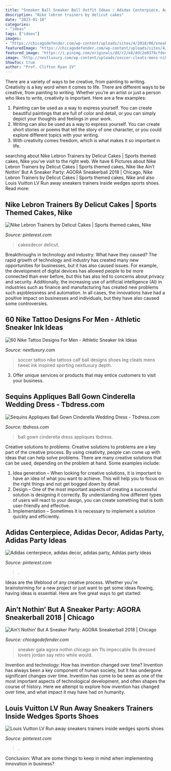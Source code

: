 ```yaml
---
title: "Sneaker Ball Sneaker Ball Outfit Ideas : Adidas Centerpiece, Adidas Decor, Adidas Party, Adidas Party Ideas"
description: "Nike lebron trainers by delicut cakes"
date: "2023-01-10"
categories:
- "ideas"
tags: ["ideas"]
images:
- "https://chicagodefender.com/wp-content/uploads/sites/4/2018/06/sneakerball-2.jpg?w=146"
featuredImage: "https://chicagodefender.com/wp-content/uploads/sites/4/2018/06/sneakerball-2.jpg?w=146"
featured_image: "https://i.pinimg.com/originals/dd/c2/e8/ddc2e8374cfdec9fdb94cf485f7b6dae.jpg"
image: "http://nextluxury.com/wp-content/uploads/soccer-cleats-mens-nike-leg-calf-tattoo.jpg"
ShowToc: true
author: "Prof. Clifton Ryan IV"
---
```



There are a variety of ways to be creative, from painting to writing.
Creativity is a key word when it comes to life. There are different ways to be creative, from painting to writing. Whether you’re an artist or just a person who likes to write, creativity is important. Here are a few examples: 
1. Painting can be used as a way to express yourself. You can create beautiful paintings that are full of color and detail, or you can simply depict your thoughts and feelings in your work. 
2. Writing can also be used as a way to express yourself. You can create short stories or poems that tell the story of one character, or you could explore different topics with your writing. 
3. With creativity comes freedom, which is what makes it so important in life.

	

		
searching about Nike Lebron Trainers by Delicut Cakes | Sports themed cakes, Nike you've visit to the right web. We have 6 Pictures about Nike Lebron Trainers by Delicut Cakes | Sports themed cakes, Nike like Ain’t Nothin’ But A Sneaker Party: AGORA Sneakerball 2018 | Chicago, Nike Lebron Trainers by Delicut Cakes | Sports themed cakes, Nike and also Louis Vuitton LV Run away sneakers trainers inside wedges sports shoes. Read more:
		
    
## Nike Lebron Trainers By Delicut Cakes | Sports Themed Cakes, Nike

<img loading=lazy src="https://i.pinimg.com/736x/cd/1e/dd/cd1edd22ad367834e789aa6a330bfc04--sports-themed-cakes-nike-lebron.jpg" onerror="this.onerror=null;this.src='https://tse3.mm.bing.net/th?id=OIP.2BfWwUoV5H9h_g3Mkv9e9wHaH6&amp;pid=15.1';" alt="Nike Lebron Trainers by Delicut Cakes | Sports themed cakes, Nike">

_Source: pinterest.com_

>cakesdecor delicut. 

	

Breakthroughs in technology and industry: What have they caused?
The rapid growth of technology and industry has created many new opportunities for businesses, but it has also caused issues. For example, the development of digital devices has allowed people to be more connected than ever before, but this has also led to concerns about privacy and security. Additionally, the increasing use of artificial intelligence (AI) in industries such as finance and manufacturing has created new problems such asjoblessness and automation. In all cases, the innovations have had a positive impact on businesses and individuals, but they have also caused some controversies.

    
## 60 Nike Tattoo Designs For Men - Athletic Sneaker Ink Ideas

<img loading=lazy src="http://nextluxury.com/wp-content/uploads/soccer-cleats-mens-nike-leg-calf-tattoo.jpg" onerror="this.onerror=null;this.src='https://tse1.mm.bing.net/th?id=OIP.eY23RvXki0SVdqf82g2pZQHaHa&amp;pid=15.1';" alt="60 Nike Tattoo Designs For Men - Athletic Sneaker Ink Ideas">

_Source: nextluxury.com_

>soccer tattoo nike tattoos calf ball designs shoes leg cleats mens tweet ink inspired sporting nextluxury depth. 

	

3. Offer unique services or products that may entice customers to visit your business.

    
## Sequins Appliques Ball Gown Cinderella Wedding Dress - Tbdress.com

<img loading=lazy src="https://simages.tbdress.com/Upload/Image/2015/22/watermark/840-1120/2300134c-ccb9-45a8-8989-d261d65ab08c.jpg" onerror="this.onerror=null;this.src='https://tse4.mm.bing.net/th?id=OIP.RLQQoh1I-3pdMJdqga1avgHaJ4&amp;pid=15.1';" alt="Sequins Appliques Ball Gown Cinderella Wedding Dress - Tbdress.com">

_Source: tbdress.com_

>ball gown cinderella dress appliques tbdress. 

	

Creative solutions to problems:
Creative solutions to problems are a key part of the creative process. By using creativity, people can come up with ideas that can help solve problems. There are many creative solutions that can be used, depending on the problem at hand. Some examples include:
1. Idea generation – When looking for creative solutions, it is important to have an idea of what you want to achieve. This will help you to focus on the right things and not get bogged down by detail.
2. Design – One of the most important aspects of creating a successful solution is designing it correctly. By understanding how different types of users will react to your design, you can create something that is both user-friendly and effective.
3. Implementation – Sometimes it is necessary to implement a solution quickly and efficiently.

    
## Adidas Centerpiece, Adidas Decor, Adidas Party, Adidas Party Ideas

<img loading=lazy src="https://i.pinimg.com/originals/dd/c2/e8/ddc2e8374cfdec9fdb94cf485f7b6dae.jpg" onerror="this.onerror=null;this.src='https://tse3.mm.bing.net/th?id=OIP.3BgcZSQ1IX7qD5xwUedinQHaHa&amp;pid=15.1';" alt="Adidas centerpiece, adidas decor, adidas party, Adidas party ideas">

_Source: pinterest.com_

>. 

	

Ideas are the lifeblood of any creative process. Whether you're brainstorming for a new project or just want to get some ideas flowing, having ideas is essential. Here are five great ways to get started: 

    
## Ain’t Nothin’ But A Sneaker Party: AGORA Sneakerball 2018 | Chicago

<img loading=lazy src="https://chicagodefender.com/wp-content/uploads/sites/4/2018/06/sneakerball-2.jpg?w=146" onerror="this.onerror=null;this.src='https://tse3.mm.bing.net/th?id=OIP.ToNVKWEHg6FTNmO_W0wbqwHaPO&amp;pid=15.1';" alt="Ain’t Nothin’ But A Sneaker Party: AGORA Sneakerball 2018 | Chicago">

_Source: chicagodefender.com_

>sneaker gala agora nothin chicago ain 11s impeccable 9s dressed lovers jordan say retro while would. 

	

Invention and technology: How has invention changed over time?
Invention has always been a key component of human society, but it has undergone significant changes over time. Invention has come to be seen as one of the most important aspects of technological development, and often shapes the course of history. Here we attempt to explore how invention has changed over time, and what impact it may have had on humanity.

    
## Louis Vuitton LV Run Away Sneakers Trainers Inside Wedges Sports Shoes

<img loading=lazy src="https://i.pinimg.com/736x/e6/10/df/e610df796a13e0b584451db1ac0f1e81.jpg" onerror="this.onerror=null;this.src='https://tse2.mm.bing.net/th?id=OIP.gI-P3azNWW59rpy_OAwbZQHaJ3&amp;pid=15.1';" alt="Louis Vuitton LV Run away sneakers trainers inside wedges sports shoes">

_Source: pinterest.com_

>. 

	

Conclusion: What are some things to keep in mind when implementing innovation in business?
 

